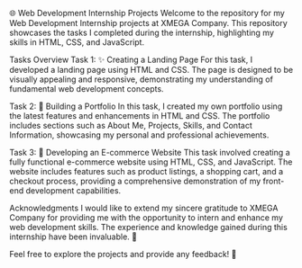 🌐 Web Development Internship Projects
Welcome to the repository for my Web Development Internship projects at XMEGA Company. This repository showcases the tasks I completed during the internship, highlighting my skills in HTML, CSS, and JavaScript.

Tasks Overview
Task 1: ✨ Creating a Landing Page
For this task, I developed a landing page using HTML and CSS. The page is designed to be visually appealing and responsive, demonstrating my understanding of fundamental web development concepts.

Task 2: 💼 Building a Portfolio
In this task, I created my own portfolio using the latest features and enhancements in HTML and CSS. The portfolio includes sections such as About Me, Projects, Skills, and Contact Information, showcasing my personal and professional achievements.

Task 3: 🛒 Developing an E-commerce Website
This task involved creating a fully functional e-commerce website using HTML, CSS, and JavaScript. The website includes features such as product listings, a shopping cart, and a checkout process, providing a comprehensive demonstration of my front-end development capabilities.

Acknowledgments
I would like to extend my sincere gratitude to XMEGA Company for providing me with the opportunity to intern and enhance my web development skills. The experience and knowledge gained during this internship have been invaluable. 🙏

Feel free to explore the projects and provide any feedback! 🚀
